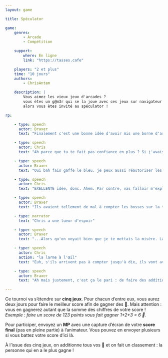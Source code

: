 ```yaml
---
layout: game

title: Spéculator

game:
    genres:
        - Arcade
        - Compétition

    support:
        where: En ligne
        link: "https://tasses.cafe"

    players: "2 et plus"
    time: "10 jours"
    authors:
        - ChrisAntem

    description: |
        Vous aimez les vieux jeux d'arcades ?
        vous ètes un g@m3r qui se la joue avec ces jeux sur navigateur ?
        alors vous ètes invité au spéculator !

rp:

    - type: speech
      actor: Braxer
      text: "Finalement c'est une bonne idée d'avoir mis une borne d'arcarde."

    - type: speech
      actor: Chris
      text: "Ah parce que tu te fait pas confiance en plus ? Si j'avais su..."

    - type: speech
      actor: Braxer
      text: "Oui bah fais gaffe le bleu, je peux aussi réautoriser les paris clandestins sur qui de nous deux file le plus de gnons."

    - type: speech
      actor: Chris
      text: "EXELLENTE idée, donc. Ahem. Par contre, vas falloir m'expliquer pourquoi avoir acheté autant de seaux de jetons, ils servent à rien et on a pas de budget."

    - type: speech
      actor: Braxer
      text: "Ils avaient tellement de mal à compter les bosses sur la tête..."

    - type: narrator
      text: "Chris a une lueur d'espoir"

    - type: speech
      actor: Braxer
      text: "...Alors qu'on voyait bien que je te mettais la misère. Là ils ont découvert les scores, donc ils parient dessus."

    - type: speech
      actor: Chris
      action: "la larme à l'œil"
      text: "Euh, s'ils arrivent pas à compter jusqu'à dix, ils vont avoir du mal."

    - type: speech
      actor: Braxer
      text: "Ah mais justement, c'est ça le pari : de faire des additions. Ils apprennent à compter comme ça."

---
```


Ce tournoi va s’étendre sur **cinq jeux**. Pour chacun d’entre eux, vous aurez deux jours pour faire le meilleur score afin de gagner des 🔶. Mais attention : vous en gagnerez autant que la somme des chiffres de votre score !
*Exemple : faire un score de 123 points vous fait gagner 1+2+3 = 6 🔶.*

Pour participer, envoyez un **MP** avec une capture d’écran de votre **score final** (pas en pleine partie) à l’animateur. Vous pouvez en envoyer plusieurs si vous battez votre score d’ici là.

À l’issue des cinq jeux, on additionne tous vos 🔶 et on fait un classement : la personne qui en a le plus gagne !
